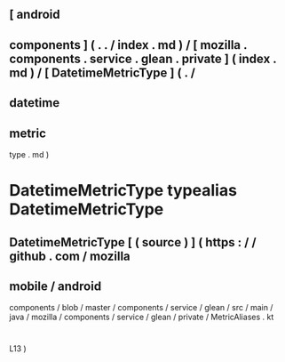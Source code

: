[
android
-
components
]
(
.
.
/
index
.
md
)
/
[
mozilla
.
components
.
service
.
glean
.
private
]
(
index
.
md
)
/
[
DatetimeMetricType
]
(
.
/
-
datetime
-
metric
-
type
.
md
)
#
DatetimeMetricType
typealias
DatetimeMetricType
=
DatetimeMetricType
[
(
source
)
]
(
https
:
/
/
github
.
com
/
mozilla
-
mobile
/
android
-
components
/
blob
/
master
/
components
/
service
/
glean
/
src
/
main
/
java
/
mozilla
/
components
/
service
/
glean
/
private
/
MetricAliases
.
kt
#
L13
)
